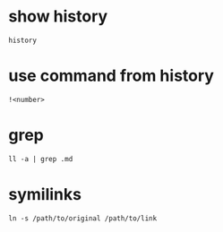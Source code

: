 # show history

```
history
```

# use command from history

```
!<number>
```

# grep

```
ll -a | grep .md
```

# symilinks

```
ln -s /path/to/original /path/to/link

```
